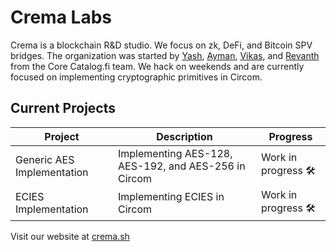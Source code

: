 # Crema Labs

Crema is a blockchain R&D studio. We focus on zk, DeFi, and Bitcoin SPV bridges. The organization was started by [Yash](https://github.com/yash1io), [Ayman](https://github.com/nesopie), [Vikas](https://github.com/0xvikasrushi), and [Revanth](https://github.com/Revantark) from the Core Catalog.fi team. We hack on weekends and are currently focused on implementing cryptographic primitives in Circom.

## Current Projects

| Project                      | Description                                         | Progress           |
|------------------------------|-----------------------------------------------------|--------------------|
| Generic AES Implementation   | Implementing AES-128, AES-192, and AES-256 in Circom| Work in progress 🛠️|
| ECIES Implementation         | Implementing ECIES in Circom                        | Work in progress 🛠️|

Visit our website at [crema.sh](https://crema.sh)
